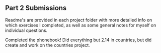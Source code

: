 ## Part 2 Submissions

Readme's are provided in each project folder with more detailed info on which exercises I completed, as well as some general notes for myself on individual questions.

Completed the phonebook! Did everything but 2.14 in countries, but did create and work on the countries project.
